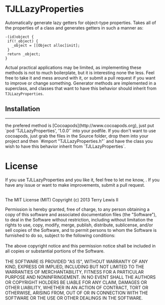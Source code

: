 TJLLazyProperties
=================

Automatically generate lazy getters for object-type properties. Takes all of the properties of a class and generates getters in such a manner as: 
 ```
-(id)object {
  if(!_object) {
    _object = [[Object alloc]init];
  }
  return _object;
}
 ```

Actual practical applications may be limited, as implementing these methods is not to much boilerplate, but it is interesting none the less. Feel free to take it and mess around with it, or submit a pull request if you want to improve or change something. Generator methods are implemented in a superclass, and classes that want to have this behavior should inherit from `TJLLazyProperties`.

<h2>Installation</h2>
<hr>
the prefered method is [Cocoapods](http://www.cocoapods.org), just put `pod 'TJLLazyProperties', '1.0.0'` into your podfile. If you don't want to use cocoapods, just grab the files in the Source folder, drop them into your project and then `#import "TJLLazyProperties.h"` and have the class you wish to have this behavior inherit from `TJLLazyProperties`.

<h1>License</h1>
If you use TJLLazyProperties and you like it, feel free to let me know, <terry@ploverproductions.com>. If you have any issue or want to make improvements, submit a pull request.<br><br>

The MIT License (MIT)
Copyright (c) 2013 Terry Lewis II

Permission is hereby granted, free of charge, to any person obtaining a copy of this software and associated documentation files (the "Software"), to deal in the Software without restriction, including without limitation the rights to use, copy, modify, merge, publish, distribute, sublicense, and/or sell copies of the Software, and to permit persons to whom the Software is furnished to do so, subject to the following conditions:
<br><br>
The above copyright notice and this permission notice shall be included in all copies or substantial portions of the Software.
<br><br>
THE SOFTWARE IS PROVIDED "AS IS", WITHOUT WARRANTY OF ANY KIND, EXPRESS OR IMPLIED, INCLUDING BUT NOT LIMITED TO THE WARRANTIES OF MERCHANTABILITY, FITNESS FOR A PARTICULAR PURPOSE AND NONINFRINGEMENT. IN NO EVENT SHALL THE AUTHORS OR COPYRIGHT HOLDERS BE LIABLE FOR ANY CLAIM, DAMAGES OR OTHER LIABILITY, WHETHER IN AN ACTION OF CONTRACT, TORT OR OTHERWISE, ARISING FROM, OUT OF OR IN CONNECTION WITH THE SOFTWARE OR THE USE OR OTHER DEALINGS IN THE SOFTWARE.
